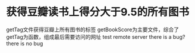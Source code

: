 # 获得豆瓣读书上得分大于9.5的所有图书
getTag文件获得豆瓣上所有图书的标签
getBookScore为主要文件，综合了getTag为函数，组成最后需要访问的网址
test remote server
there is a bug?
there is no bug
